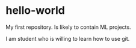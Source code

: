 # hello-world
My first repository. Is likely to contain ML projects.

I am student who is willing to learn how to use git.
